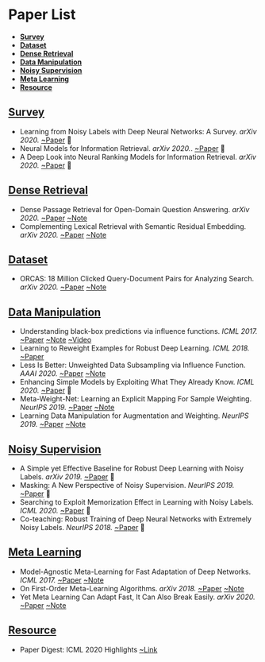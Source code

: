 # Paper List
- <a href="#Survey">**Survey**</a>
- <a href="#Dataset">**Dataset**</a>
- <a href="#Dense-Retrieval">**Dense Retrieval**</a>
- <a href="#Data-Manipulation">**Data Manipulation**</a>
- <a href="#Noisy-Supervision">**Noisy Supervision**</a>
- <a href="#Meta-Learning">**Meta Learning**</a>
- <a href="#Resource">**Resource**</a>

## [Survey](#contents)

- Learning from Noisy Labels with Deep Neural Networks: A Survey. *arXiv 2020.* [~Paper](https://arxiv.org/pdf/2007.08199.pdf) 🤔
- Neural Models for Information Retrieval. *arXiv 2020.*. [~Paper](https://arxiv.org/pdf/1705.01509.pdf) 🤔
- A Deep Look into Neural Ranking Models for Information Retrieval. *arXiv 2020.* [~Paper](https://arxiv.org/pdf/1903.06902.pdf) 🤔

## [Dense Retrieval](#contents)

- Dense Passage Retrieval for Open-Domain Question Answering. *arXiv 2020.* [~Paper](https://arxiv.org/pdf/2004.04906.pdf) [~Note](./PaperNote/2020_0831_0906.md)
- Complementing Lexical Retrieval with Semantic Residual Embedding. *arXiv 2020.* [~Paper](https://arxiv.org/pdf/2004.13969.pdf) [~Note](./PaperNote/2020_0831_0906.md)


## [Dataset](#contents)

- ORCAS: 18 Million Clicked Query-Document Pairs for Analyzing Search. *arXiv 2020.*  [~Paper](https://arxiv.org/pdf/2006.05324.pdf) [~Note](./PaperNote/2020_0831_0906.md)

## [Data Manipulation](#contents)

- Understanding black-box predictions via influence functions. *ICML 2017.* [~Paper](https://arxiv.org/pdf/1703.04730.pdf) [~Note](./PaperNote/2020_0831_0906.md)  [~Video](https://www.youtube.com/watch?v=0w9fLX_T6tY)
- Learning to Reweight Examples for Robust Deep Learning. *ICML 2018.* [~Paper](https://arxiv.org/pdf/1803.09050.pdf)
- Less Is Better: Unweighted Data Subsampling via Influence Function. *AAAI 2020.* [~Paper](https://arxiv.org/pdf/1912.01321.pdf) [~Note](./PaperNote/2020_0903_0910.md)
- Enhancing Simple Models by Exploiting What They Already Know. *ICML 2020.* [~Paper](https://proceedings.icml.cc/static/paper_files/icml/2020/126-Paper.pdf) 🤔
- Meta-Weight-Net: Learning an Explicit Mapping For Sample Weighting. *NeurIPS 2019.* [~Paper](https://arxiv.org/pdf/1902.07379.pdf) [~Note](./PaperNote/2020_0903_0910.md)
- Learning Data Manipulation for Augmentation and Weighting. *NeurIPS 2019.* [~Paper](https://arxiv.org/pdf/1910.12795.pdf) [~Note](./PaperNote/2020_0903_0910.md)

## [Noisy Supervision](#contents)

- A Simple yet Effective Baseline for Robust Deep Learning with Noisy Labels. *arXiv 2019.* [~Paper](https://arxiv.org/pdf/1909.09338.pdf) 🤔
- Masking: A New Perspective of Noisy Supervision. *NeurIPS 2019.* [~Paper](https://arxiv.org/pdf/1805.08193.pdf) 🤔
- Searching to Exploit Memorization Effect in Learning with Noisy Labels. *ICML 2020.* [~Paper](https://arxiv.org/pdf/1911.02377.pdf) 🤔
- Co-teaching: Robust Training of Deep Neural Networks with Extremely Noisy Labels. *NeurIPS 2018.* [~Paper](https://papers.nips.cc/paper/8072-co-teaching-robust-training-of-deep-neural-networks-with-extremely-noisy-labels.pdf) 🤔

## [Meta Learning](#contents)

- Model-Agnostic Meta-Learning for Fast Adaptation of Deep Networks. *ICML 2017.* [~Paper](https://arxiv.org/pdf/1703.03400.pdf) [~Note](./PaperNote/2020_0903_0910.md)
- On First-Order Meta-Learning Algorithms. *arXiv 2018.* [~Paper](https://arxiv.org/pdf/1803.02999.pdf)  [~Note](./PaperNote/2020_0903_0910.md)
- Yet Meta Learning Can Adapt Fast, It Can Also Break Easily. *arXiv 2020.* [~Paper](https://arxiv.org/pdf/2009.01672.pdf) [~Note](./PaperNote/2020_0903_0910.md)


## [Resource](#contents)

- Paper Digest: ICML 2020 Highlights [~Link](https://www.paperdigest.org/2020/07/icml-2020-highlights/)
